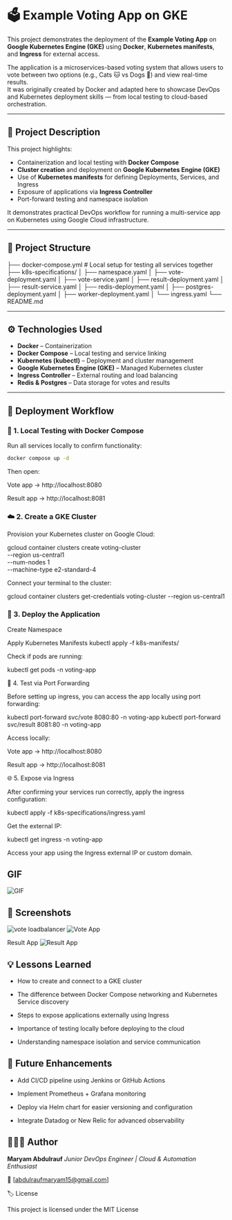 # 🗳️ Example Voting App on GKE

This project demonstrates the deployment of the **Example Voting App** on **Google Kubernetes Engine (GKE)** using **Docker**, **Kubernetes manifests**, and **Ingress** for external access.  

The application is a microservices-based voting system that allows users to vote between two options (e.g., Cats 🐱 vs Dogs 🐶) and view real-time results.  
It was originally created by Docker and adapted here to showcase DevOps and Kubernetes deployment skills — from local testing to cloud-based orchestration.

---

## 📝 Project Description

This project highlights:
- Containerization and local testing with **Docker Compose**
- **Cluster creation** and deployment on **Google Kubernetes Engine (GKE)**
- Use of **Kubernetes manifests** for defining Deployments, Services, and Ingress
- Exposure of applications via **Ingress Controller**
- Port-forward testing and namespace isolation

It demonstrates practical DevOps workflow for running a multi-service app on Kubernetes using Google Cloud infrastructure.

---

## 🧩 Project Structure

├── docker-compose.yml # Local setup for testing all services together
├── k8s-specifications/
│ ├── namespace.yaml
│ ├── vote-deployment.yaml
│ ├── vote-service.yaml
│ ├── result-deployment.yaml
│ ├── result-service.yaml
│ ├── redis-deployment.yaml
│ ├── postgres-deployment.yaml
│ ├── worker-deployment.yaml
│ └── ingress.yaml
└── README.md


---

## ⚙️ Technologies Used

- **Docker** – Containerization  
- **Docker Compose** – Local testing and service linking  
- **Kubernetes (kubectl)** – Deployment and cluster management  
- **Google Kubernetes Engine (GKE)** – Managed Kubernetes cluster  
- **Ingress Controller** – External routing and load balancing  
- **Redis & Postgres** – Data storage for votes and results  

---

## 🚀 Deployment Workflow

### 🧱 1. Local Testing with Docker Compose

Run all services locally to confirm functionality:

```bash
docker compose up -d
```
Then open:

Vote app → http://localhost:8080

Result app → http://localhost:8081

### ☁️ 2. Create a GKE Cluster

Provision your Kubernetes cluster on Google Cloud:

gcloud container clusters create voting-cluster \
  --region us-central1 \
  --num-nodes 1 \
  --machine-type e2-standard-4


Connect your terminal to the cluster:

gcloud container clusters get-credentials voting-cluster --region us-central1

### 🧩 3. Deploy the Application
Create Namespace


Apply Kubernetes Manifests
kubectl apply -f k8s-manifests/


Check if pods are running:

kubectl get pods -n voting-app

🔁 4. Test via Port Forwarding

Before setting up ingress, you can access the app locally using port forwarding:

kubectl port-forward svc/vote 8080:80 -n voting-app
kubectl port-forward svc/result 8081:80 -n voting-app


Access locally:

Vote app → http://localhost:8080

Result app → http://localhost:8081

🌐 5. Expose via Ingress

After confirming your services run correctly, apply the ingress configuration:

kubectl apply -f k8s-specifications/ingress.yaml


Get the external IP:

kubectl get ingress -n voting-app


Access your app using the Ingress external IP or custom domain.
## GIF
![GIF](https://github.com/Maryamcoco/example-voting-app-on-gke/blob/main/voting%20gif.gif)

## 📸 Screenshots
![vote loadbalancer](https://github.com/Maryamcoco/example-voting-app-on-gke/blob/main/Screenshot%202025-10-22%20162258.png)
![Vote App](https://github.com/Maryamcoco/example-voting-app-on-gke/blob/main/Screenshot%202025-10-22%20161428.png)

Result App
![Result App](https://github.com/Maryamcoco/example-voting-app-on-gke/blob/main/Screenshot%202025-10-22%20154203.png)
	

## 💡 Lessons Learned

- How to create and connect to a GKE cluster

- The difference between Docker Compose networking and Kubernetes Service discovery

- Steps to expose applications externally using Ingress

- Importance of testing locally before deploying to the cloud

- Understanding namespace isolation and service communication

## 🧰 Future Enhancements

- Add CI/CD pipeline using Jenkins or GitHub Actions

- Implement Prometheus + Grafana monitoring

- Deploy via Helm chart for easier versioning and configuration

- Integrate Datadog or New Relic for advanced observability


## 👩🏽‍💻 Author

**Maryam Abdulrauf**
*Junior DevOps Engineer | Cloud & Automation Enthusiast*

📧 [abdulraufmaryam15@gmail.com]

🏷️ License

This project is licensed under the MIT License


